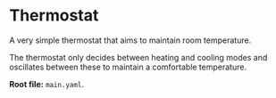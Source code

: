 # Thermostat

A very simple thermostat that aims to maintain room temperature.

The thermostat only decides between heating and cooling modes and oscillates between these to maintain a comfortable temperature.

**Root file:** `main.yaml`.
